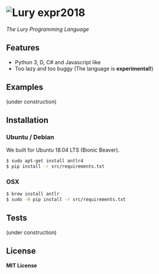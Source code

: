 ![Lury][Lury] expr2018
=======================

_The Lury Programming Language_


## Features

- Python 3, D, C# and Javascript like
- Too lazy and too buggy (The language is **experimental!**)

## Examples

(under construction)

## Installation

### Ubuntu / Debian

We built for Ubuntu 18.04 LTS (Bionic Beaver).

```bash
$ sudo apt-get install antlr4
$ pip install -r src/requirements.txt
```

### OSX

```bash
$ brew install antlr
$ sudo -H pip install -r src/requirements.txt
```

## Tests

(under construction)

## License

__MIT License__

[Lury]: https://raw.githubusercontent.com/lury-lang/lury/master/logo/lury.png
